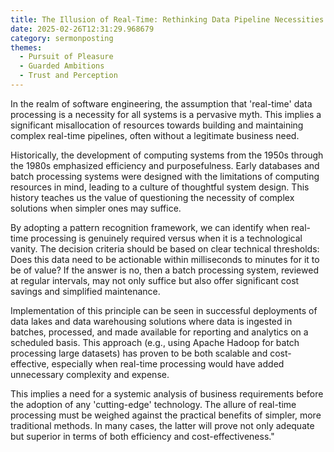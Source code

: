 ```yaml
---
title: The Illusion of Real-Time: Rethinking Data Pipeline Necessities
date: 2025-02-26T12:31:29.968679
category: sermonposting
themes:
  - Pursuit of Pleasure
  - Guarded Ambitions
  - Trust and Perception
---
```

In the realm of software engineering, the assumption that 'real-time' data processing is a necessity for all systems is a pervasive myth. This implies a significant misallocation of resources towards building and maintaining complex real-time pipelines, often without a legitimate business need.

Historically, the development of computing systems from the 1950s through the 1980s emphasized efficiency and purposefulness. Early databases and batch processing systems were designed with the limitations of computing resources in mind, leading to a culture of thoughtful system design. This history teaches us the value of questioning the necessity of complex solutions when simpler ones may suffice.

By adopting a pattern recognition framework, we can identify when real-time processing is genuinely required versus when it is a technological vanity. The decision criteria should be based on clear technical thresholds: Does this data need to be actionable within milliseconds to minutes for it to be of value? If the answer is no, then a batch processing system, reviewed at regular intervals, may not only suffice but also offer significant cost savings and simplified maintenance.

Implementation of this principle can be seen in successful deployments of data lakes and data warehousing solutions where data is ingested in batches, processed, and made available for reporting and analytics on a scheduled basis. This approach (e.g., using Apache Hadoop for batch processing large datasets) has proven to be both scalable and cost-effective, especially when real-time processing would have added unnecessary complexity and expense.

This implies a need for a systemic analysis of business requirements before the adoption of any 'cutting-edge' technology. The allure of real-time processing must be weighed against the practical benefits of simpler, more traditional methods. In many cases, the latter will prove not only adequate but superior in terms of both efficiency and cost-effectiveness."